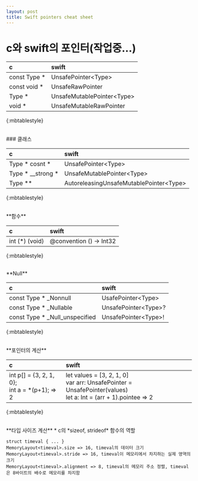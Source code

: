 ```yaml
---
layout: post
title: Swift pointers cheat sheet
---
```



c와 swift의 포인터(작업중...)
======

| c | swift |
| :------| :--------- |
| const Type * | UnsafePointer\<Type\> |
| const void * | UnsafeRawPointer |
| Type * | UnsafeMutablePointer\<Type\> |
| void * | UnsafeMutableRawPointer |
{:mbtablestyle}

<br/>
### 클래스

| c | swift |
| :----- | :------- |
| Type * cosnt * | UnsafePointer\<Type\> |
| Type * __strong * | UnsafeMutablePointer\<Type\> |
| Type ** | AutoreleasingUnsafeMutablePointer\<Type\> |
{:mbtablestyle}

<br/>
**함수**

| c | swift |
| :----- | :------- |
| int (*) (void) | @convention () -> Int32 |
{:mbtablestyle}

<br/>
**Null**

| c | swift |
| :----- | :------- |
| const Type * \_Nonnull | UsafePointer\<Type\> |
| const Type * \_Nullable | UnsafePointer\<Type\>? |
| const Type * \_Null_unspecified | UnsafePointer\<Type\>! |
{:mbtablestyle}

<br/>
**포인터의 계산**

| c | swift |
| :----- | :------- |
| int p[] = {3, 2, 1, 0};<br/>int a = *(p+1); => 2 | let values = [3, 2, 1, 0]<br/>var arr: UnsafePointer<Int> = UnsafePointer<Int>(values)<br/>let a: Int = (arr + 1).pointee => 2 |
{:mbtablestyle}

<br/>
**타입 사이즈 계산**
* c의 *sizeof, strideof* 함수의 역할

~~~
struct timeval { ... }
MemoryLayout<timeval>.size => 16, timeval의 데이터 크기
MemoryLayout<timeval>.stride => 16, timeval이 메모리에서 차지하는 실제 영역의 크기
MemoryLayout<timeval>.alignment => 8, timeval의 메모리 주소 정렬, timeval은 8바이트의 배수로 메모리를 차지함
~~~